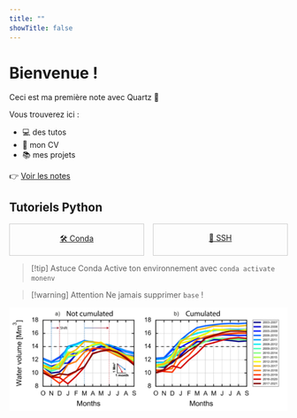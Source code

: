 ```yaml
---
title: ""
showTitle: false
---
```

# Bienvenue !

Ceci est ma première note avec Quartz 🚀

Vous trouverez ici :
- 💻 des tutos
- 📄 mon CV
- 📚 mes projets

👉 [Voir les notes](notes/)

## Tutoriels Python


<div style="display: flex; gap: 1rem; flex-wrap: wrap;">
  <a href="/notes/python/conda" style="flex: 1 1 200px; border: 1px solid #ccc; padding: 1rem; text-align: center;">🛠️ Conda</a>
  <a href="/notes/linux/ssh" style="flex: 1 1 200px; border: 1px solid #ccc; padding: 1rem; text-align: center;">🔐 SSH</a>
</div>

> [!tip] Astuce Conda
> Active ton environnement avec `conda activate monenv`

> [!warning] Attention
> Ne jamais supprimer `base` !

![Test](assets/figure_ronan.png)

